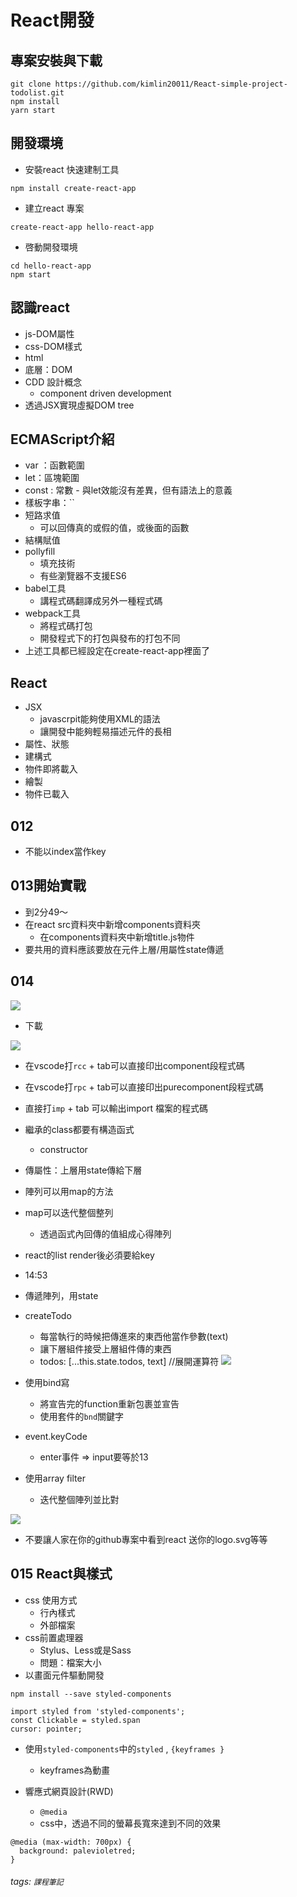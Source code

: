 # React開發


## 專案安裝與下載
```shell=
git clone https://github.com/kimlin20011/React-simple-project-todolist.git
npm install
yarn start
```


## 開發環境
* 安裝react 快速建制工具
```
npm install create-react-app
```
* 建立react 專案
```
create-react-app hello-react-app
```

* 啓動開發環境
```
cd hello-react-app
npm start
```

## 認識react
* js-DOM屬性
* css-DOM樣式
* html
* 底層：DOM
* CDD 設計概念
    * component driven development
* 透過JSX實現虛擬DOM tree


## ECMAScript介紹
* var ：函數範圍
* let：區塊範圍
* const : 常數 - 與let效能沒有差異，但有語法上的意義
* 樣板字串：``
* 短路求值
    * 可以回傳真的或假的值，或後面的函數
* 結構賦值
* pollyfill
    * 填充技術
    * 有些瀏覽器不支援ES6
* babel工具
    * 講程式碼翻譯成另外一種程式碼
* webpack工具
    * 將程式碼打包
    * 開發程式下的打包與發布的打包不同
* 上述工具都已經設定在create-react-app裡面了


## React
* JSX
    * javascrpit能夠使用XML的語法
    * 讓開發中能夠輕易描述元件的長相
* 屬性、狀態
* 建構式
* 物件即將載入
* 繪製
* 物件已載入

## 012
* 不能以index當作key


## 013開始實戰
* 到2分49～
* 在react src資料夾中新增components資料夾
    * 在components資料夾中新增title.js物件
* 要共用的資料應該要放在元件上層/用屬性state傳遞

## 014

![](https://i.imgur.com/jRpIKHL.png)

* 下載

![](https://i.imgur.com/3y8Gznf.png)

* 在vscode打`rcc` + tab可以直接印出component段程式碼

* 在vscode打`rpc` + tab可以直接印出purecomponent段程式碼

* 直接打`imp` + tab 可以輸出import 檔案的程式碼

* 繼承的class都要有構造函式
    * constructor
* 傳屬性：上層用state傳給下層
* 陣列可以用map的方法
* map可以迭代整個整列
    * 透過函式內回傳的值組成心得陣列
* react的list render後必須要給key
* 14:53
* 傳遞陣列，用state
* createTodo
    * 每當執行的時候把傳進來的東西他當作參數(text)
    * 讓下層組件接受上層組件傳的東西
    * todos: [...this.state.todos, text] //展開運算符
![](https://i.imgur.com/HZAGg9i.png)
* 使用bind寫 
    * 將宣告完的function重新包裹並宣告
    * 使用套件的`bnd`關鍵字
* event.keyCode
    * enter事件 => input要等於13
* 使用array filter
    * 迭代整個陣列並比對

![](https://i.imgur.com/7Gh9CMM.png)

* 不要讓人家在你的github專案中看到react 送你的logo.svg等等


## 015 React與樣式
* css 使用方式
    * 行內樣式
    * 外部檔案
* css前置處理器
    * Stylus、Less或是Sass
    * 問題：檔案大小
* 以畫面元件驅動開發 
```shell=
npm install --save styled-components
```

```javascript=
import styled from 'styled-components';
const Clickable = styled.span  
cursor: pointer;
```

* 使用`styled-components`中的`styled` , `{keyframes }`
    * keyframes為動畫

* 響應式網頁設計(RWD)
    * `@media `
    * css中，透過不同的螢幕長寬來達到不同的效果

```
@media (max-width: 700px) {
  background: palevioletred;
}
```
###### tags: `課程筆記`